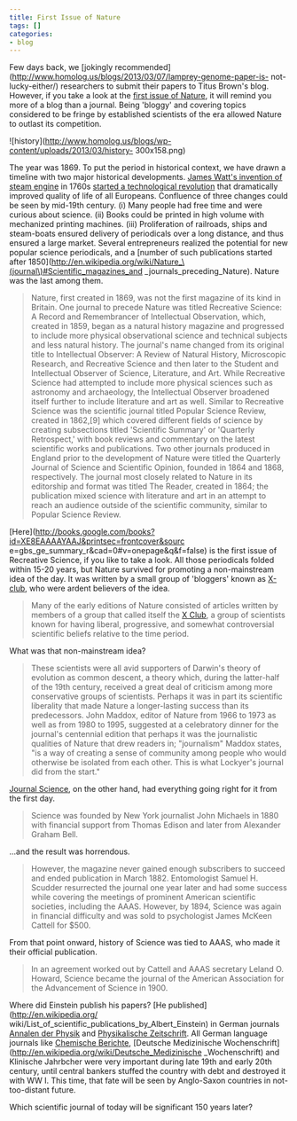 ```yaml
---
title: First Issue of Nature
tags: []
categories:
- blog
---
```

Few days back, we [jokingly
recommended](http://www.homolog.us/blogs/2013/03/07/lamprey-genome-paper-is-
not-lucky-either/) researchers to submit their papers to Titus Brown's blog.
However, if you take a look at the [first issue of
Nature](http://www.nature.com/nature/first/), it will remind you more of a
blog than a journal. Being 'bloggy' and covering topics considered to be
fringe by established scientists of the era allowed Nature to outlast its
competition.
<!--more-->

![history](http://www.homolog.us/blogs/wp-content/uploads/2013/03/history-
300x158.png)

The year was 1869. To put the period in historical context, we have drawn a
timeline with two major historical developments. [James Watt's invention of
steam engine](http://en.wikipedia.org/wiki/James_Watt) in 1760s [started a
technological revolution](http://en.wikipedia.org/wiki/Industrial_Revolution)
that dramatically improved quality of life of all Europeans. Confluence of
three changes could be seen by mid-19th century. (i) Many people had free time
and were curious about science. (ii) Books could be printed in high volume
with mechanized printing machines. (iii) Proliferation of railroads, ships and
steam-boats ensured delivery of periodicals over a long distance, and thus
ensured a large market. Several entrepreneurs realized the potential for new
popular science periodicals, and a [number of such publications started after 
1850](http://en.wikipedia.org/wiki/Nature_\(journal\)#Scientific_magazines_and
_journals_preceding_Nature). Nature was the last among them.

> Nature, first created in 1869, was not the first magazine of its kind in
Britain. One journal to precede Nature was titled Recreative Science: A Record
and Remembrancer of Intellectual Observation, which, created in 1859, began as
a natural history magazine and progressed to include more physical
observational science and technical subjects and less natural history. The
journal's name changed from its original title to Intellectual Observer: A
Review of Natural History, Microscopic Research, and Recreative Science and
then later to the Student and Intellectual Observer of Science, Literature,
and Art. While Recreative Science had attempted to include more physical
sciences such as astronomy and archaeology, the Intellectual Observer
broadened itself further to include literature and art as well. Similar to
Recreative Science was the scientific journal titled Popular Science Review,
created in 1862,[9] which covered different fields of science by creating
subsections titled 'Scientific Summary' or 'Quarterly Retrospect,' with book
reviews and commentary on the latest scientific works and publications. Two
other journals produced in England prior to the development of Nature were
titled the Quarterly Journal of Science and Scientific Opinion, founded in
1864 and 1868, respectively. The journal most closely related to Nature in its
editorship and format was titled The Reader, created in 1864; the publication
mixed science with literature and art in an attempt to reach an audience
outside of the scientific community, similar to Popular Science Review.

[Here](http://books.google.com/books?id=XE8EAAAAYAAJ&printsec=frontcover&sourc
e=gbs_ge_summary_r&cad=0#v=onepage&q&f=false) is the first issue of Recreative
Science, if you like to take a look. All those periodicals folded within 15-20
years, but Nature survived for promoting a non-mainstream idea of the day. It
was written by a small group of 'bloggers' known as
[X-club](http://en.wikipedia.org/wiki/X_Club), who were ardent believers of
the idea.

> Many of the early editions of Nature consisted of articles written by
members of a group that called itself the [X
Club](http://en.wikipedia.org/wiki/X_Club), a group of scientists known for
having liberal, progressive, and somewhat controversial scientific beliefs
relative to the time period.

What was that non-mainstream idea?

> These scientists were all avid supporters of Darwin's theory of evolution as
common descent, a theory which, during the latter-half of the 19th century,
received a great deal of criticism among more conservative groups of
scientists. Perhaps it was in part its scientific liberality that made Nature
a longer-lasting success than its predecessors. John Maddox, editor of Nature
from 1966 to 1973 as well as from 1980 to 1995, suggested at a celebratory
dinner for the journal's centennial edition that perhaps it was the
journalistic qualities of Nature that drew readers in; "journalism" Maddox
states, "is a way of creating a sense of community among people who would
otherwise be isolated from each other. This is what Lockyer's journal did from
the start."

[Journal Science](http://en.wikipedia.org/wiki/Science_\(journal\)), on the
other hand, had everything going right for it from the first day.

> Science was founded by New York journalist John Michaels in 1880 with
financial support from Thomas Edison and later from Alexander Graham Bell.

...and the result was horrendous.

> However, the magazine never gained enough subscribers to succeed and ended
publication in March 1882. Entomologist Samuel H. Scudder resurrected the
journal one year later and had some success while covering the meetings of
prominent American scientific societies, including the AAAS. However, by 1894,
Science was again in financial difficulty and was sold to psychologist James
McKeen Cattell for $500.

From that point onward, history of Science was tied to AAAS, who made it their
official publication.

> In an agreement worked out by Cattell and AAAS secretary Leland O. Howard,
Science became the journal of the American Association for the Advancement of
Science in 1900.

Where did Einstein publish his papers? [He published](http://en.wikipedia.org/
wiki/List_of_scientific_publications_by_Albert_Einstein) in German journals
[Annalen der Physik](http://en.wikipedia.org/wiki/Annalen_der_Physik) and
[Physikalische
Zeitschrift](http://en.wikipedia.org/wiki/Zeitschrift_f%C3%BCr_Physik). All
German language journals like [Chemische
Berichte](http://en.wikipedia.org/wiki/Chemische_Berichte), [Deutsche
Medizinische Wochenschrift](http://en.wikipedia.org/wiki/Deutsche_Medizinische
_Wochenschrift) and Klinische Jahrbcher were very important during late 19th
and early 20th century, until central bankers stuffed the country with debt
and destroyed it with WW I. This time, that fate will be seen by Anglo-Saxon
countries in not-too-distant future.

Which scientific journal of today will be significant 150 years later?

